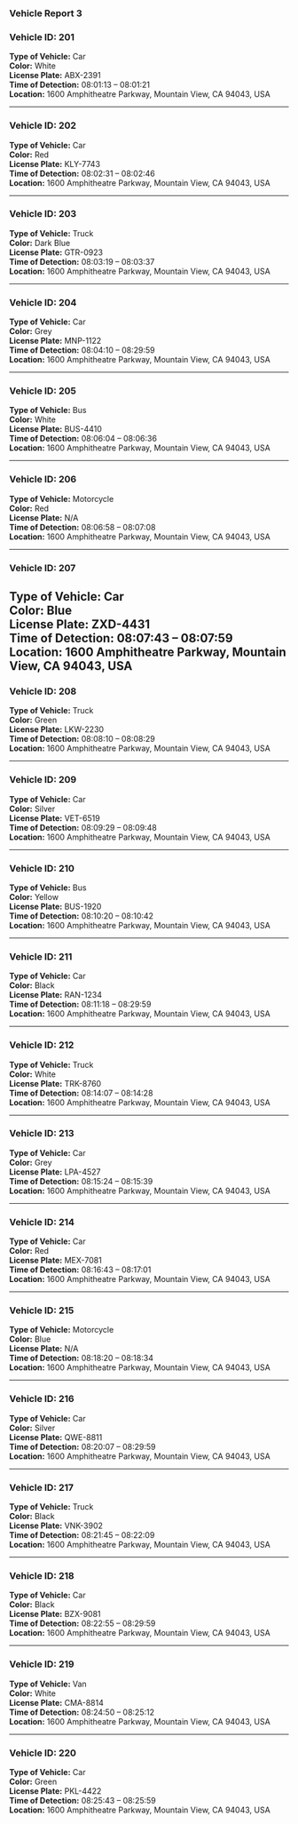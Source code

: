### Vehicle Report 3

### Vehicle ID: 201  
**Type of Vehicle:** Car  
**Color:** White  
**License Plate:** ABX-2391  
**Time of Detection:** 08:01:13 – 08:01:21  
**Location:** 1600 Amphitheatre Parkway, Mountain View, CA 94043, USA

---

### Vehicle ID: 202  
**Type of Vehicle:** Car  
**Color:** Red  
**License Plate:** KLY-7743  
**Time of Detection:** 08:02:31 – 08:02:46  
**Location:** 1600 Amphitheatre Parkway, Mountain View, CA 94043, USA

---

### Vehicle ID: 203  
**Type of Vehicle:** Truck  
**Color:** Dark Blue  
**License Plate:** GTR-0923  
**Time of Detection:** 08:03:19 – 08:03:37  
**Location:** 1600 Amphitheatre Parkway, Mountain View, CA 94043, USA

---

### Vehicle ID: 204  
**Type of Vehicle:** Car  
**Color:** Grey  
**License Plate:** MNP-1122  
**Time of Detection:** 08:04:10 – 08:29:59  
**Location:** 1600 Amphitheatre Parkway, Mountain View, CA 94043, USA

---

### Vehicle ID: 205  
**Type of Vehicle:** Bus  
**Color:** White  
**License Plate:** BUS-4410  
**Time of Detection:** 08:06:04 – 08:06:36  
**Location:** 1600 Amphitheatre Parkway, Mountain View, CA 94043, USA

---

### Vehicle ID: 206  
**Type of Vehicle:** Motorcycle  
**Color:** Red  
**License Plate:** N/A  
**Time of Detection:** 08:06:58 – 08:07:08  
**Location:** 1600 Amphitheatre Parkway, Mountain View, CA 94043, USA

---

### Vehicle ID: 207  
**Type of Vehicle:** Car  
**Color:** Blue  
**License Plate:** ZXD-4431  
**Time of Detection:** 08:07:43 – 08:07:59  
**Location:** 1600 Amphitheatre Parkway, Mountain View, CA 94043, USA
---

### Vehicle ID: 208  
**Type of Vehicle:** Truck  
**Color:** Green  
**License Plate:** LKW-2230  
**Time of Detection:** 08:08:10 – 08:08:29  
**Location:** 1600 Amphitheatre Parkway, Mountain View, CA 94043, USA

---

### Vehicle ID: 209  
**Type of Vehicle:** Car  
**Color:** Silver  
**License Plate:** VET-6519  
**Time of Detection:** 08:09:29 – 08:09:48  
**Location:** 1600 Amphitheatre Parkway, Mountain View, CA 94043, USA

---

### Vehicle ID: 210  
**Type of Vehicle:** Bus  
**Color:** Yellow  
**License Plate:** BUS-1920  
**Time of Detection:** 08:10:20 – 08:10:42  
**Location:** 1600 Amphitheatre Parkway, Mountain View, CA 94043, USA

---

### Vehicle ID: 211  
**Type of Vehicle:** Car  
**Color:** Black  
**License Plate:** RAN-1234  
**Time of Detection:** 08:11:18 – 08:29:59  
**Location:** 1600 Amphitheatre Parkway, Mountain View, CA 94043, USA

---

### Vehicle ID: 212  
**Type of Vehicle:** Truck  
**Color:** White  
**License Plate:** TRK-8760  
**Time of Detection:** 08:14:07 – 08:14:28  
**Location:** 1600 Amphitheatre Parkway, Mountain View, CA 94043, USA

---

### Vehicle ID: 213  
**Type of Vehicle:** Car  
**Color:** Grey  
**License Plate:** LPA-4527  
**Time of Detection:** 08:15:24 – 08:15:39  
**Location:** 1600 Amphitheatre Parkway, Mountain View, CA 94043, USA

---

### Vehicle ID: 214  
**Type of Vehicle:** Car  
**Color:** Red  
**License Plate:** MEX-7081  
**Time of Detection:** 08:16:43 – 08:17:01  
**Location:** 1600 Amphitheatre Parkway, Mountain View, CA 94043, USA

---

### Vehicle ID: 215  
**Type of Vehicle:** Motorcycle  
**Color:** Blue  
**License Plate:** N/A  
**Time of Detection:** 08:18:20 – 08:18:34  
**Location:** 1600 Amphitheatre Parkway, Mountain View, CA 94043, USA

---

### Vehicle ID: 216  
**Type of Vehicle:** Car  
**Color:** Silver  
**License Plate:** QWE-8811  
**Time of Detection:** 08:20:07 – 08:29:59  
**Location:** 1600 Amphitheatre Parkway, Mountain View, CA 94043, USA

---

### Vehicle ID: 217  
**Type of Vehicle:** Truck  
**Color:** Black  
**License Plate:** VNK-3902  
**Time of Detection:** 08:21:45 – 08:22:09  
**Location:** 1600 Amphitheatre Parkway, Mountain View, CA 94043, USA

---

### Vehicle ID: 218  
**Type of Vehicle:** Car  
**Color:** Black  
**License Plate:** BZX-9081  
**Time of Detection:** 08:22:55 – 08:29:59  
**Location:** 1600 Amphitheatre Parkway, Mountain View, CA 94043, USA

---

### Vehicle ID: 219  
**Type of Vehicle:** Van  
**Color:** White  
**License Plate:** CMA-8814  
**Time of Detection:** 08:24:50 – 08:25:12  
**Location:** 1600 Amphitheatre Parkway, Mountain View, CA 94043, USA

---

### Vehicle ID: 220  
**Type of Vehicle:** Car  
**Color:** Green  
**License Plate:** PKL-4422  
**Time of Detection:** 08:25:43 – 08:25:59  
**Location:** 1600 Amphitheatre Parkway, Mountain View, CA 94043, USA
